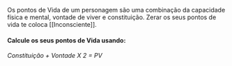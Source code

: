 Os pontos de Vida de um personagem são uma combinação da capacidade física e mental, vontade de viver e constituição. Zerar os seus pontos de vida te coloca [[Inconsciente]].

#### Calcule os seus pontos de Vida usando:
*Constituição + Vontade X 2 = PV*
